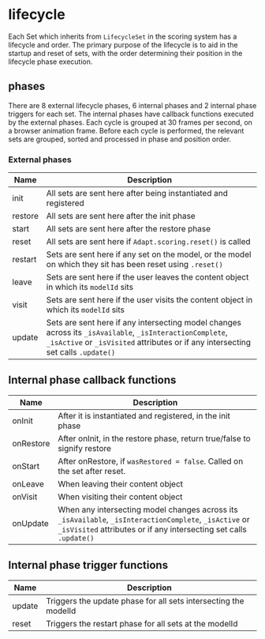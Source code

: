 # lifecycle
Each Set which inherits from `LifecycleSet` in the scoring system has a lifecycle and order. The primary purpose of the lifecycle is to aid in the startup and reset of sets, with the order determining their position in the lifecycle phase execution.

## phases
There are 8 external lifecycle phases, 6 internal phases and 2 internal phase triggers for each set. The internal phases have callback functions executed by the external phases. Each cycle is grouped at 30 frames per second, on a browser animation frame. Before each cycle is performed, the relevant sets are grouped, sorted and processed in phase and position order.

### External phases
| Name | Description |
| --- | --- |
| init | All sets are sent here after being instantiated and registered |
| restore | All sets are sent here after the init phase |
| start | All sets are sent here after the restore phase |
| reset | All sets are sent here if `Adapt.scoring.reset()` is called |
| restart | Sets are sent here if any set on the model, or the model on which they sit has been reset using `.reset()` |
| leave | Sets are sent here if the user leaves the content object in which its `modelId` sits |
| visit | Sets are sent here if the user visits the content object in which its `modelId` sits |
| update | Sets are sent here if any intersecting model changes across its `_isAvailable`, `_isInteractionComplete`, `_isActive` or `_isVisited` attributes or if any intersecting set calls `.update()` |

## Internal phase callback functions
| Name | Description |
| --- | --- |
| onInit | After it is instantiated and registered, in the init phase |
| onRestore | After onInit, in the restore phase, return true/false to signify restore |
| onStart | After onRestore, if `wasRestored = false`. Called on the set after reset. |
| onLeave | When leaving their content object |
| onVisit | When visiting their content object |
| onUpdate | When any intersecting model changes across its `_isAvailable`, `_isInteractionComplete`, `_isActive` or `_isVisited` attributes or if any intersecting set calls `.update()`  |

## Internal phase trigger functions
| Name | Description |
| --- | --- |
| update | Triggers the update phase for all sets intersecting the modelId |
| reset | Triggers the restart phase for all sets at the modelId |
